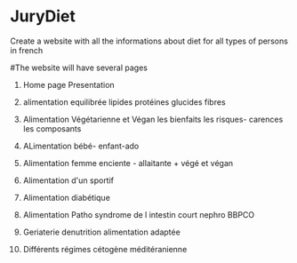 # JuryDiet
Create a website with all the informations about diet for all types of persons in french


#The website will have several pages 
1. Home page Presentation

2. alimentation equilibrée 
    lipides 
    protéines
    glucides
    fibres
3. Alimentation Végétarienne et Végan
    les bienfaits
    les risques- carences
    les composants
4. ALimentation bébé- enfant-ado
5. Alimentation femme enciente - allaitante + végé et végan
6. Alimentation d'un sportif
7. Alimentation diabétique
8. Alimentation Patho
    syndrome de l intestin court
    nephro
    BBPCO
9. Geriaterie
    denutrition
    alimentation adaptée
10. Différents régimes
    cétogène
    méditéranienne




